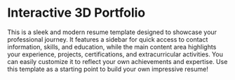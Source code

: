 # Interactive 3D Portfolio
This is a sleek and modern resume template designed to showcase your professional journey. It features a sidebar for quick access to contact information, skills, and education, while the main content area highlights your experience, projects, certifications, and extracurricular activities. You can easily customize it to reflect your own achievements and expertise. Use this template as a starting point to build your own impressive resume!
